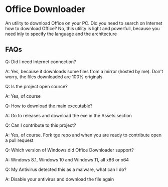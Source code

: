 # Office Downloader
An utility to download Office on your PC.
Did you need to search on Internet how to download Office? No, this utility is light and powerfull, because you need inly to specify the language and the architecture

## FAQs
Q: Did I need Internet connection?

A: Yes, because it downloads some files from a mirror (hosted by me). Don't worry, the files downloaded are 100% originals

Q: Is the project open source?

A: Yes, of course

Q: How to download the main executable?

A: Go to releases and download the exe in the Assets section

Q: Can I contribute to this project?

A: Yes, of course. Fork tge repo and when you are ready to contribute open a pull request

Q: Which version of Windows did Office Downloader support?

A: Windows 8.1, Windows 10 and Windows 11, all x86 or x64

Q: My Antivirus detected this as a malware, what can I do?

A: Disable your antivirus and download the file again
